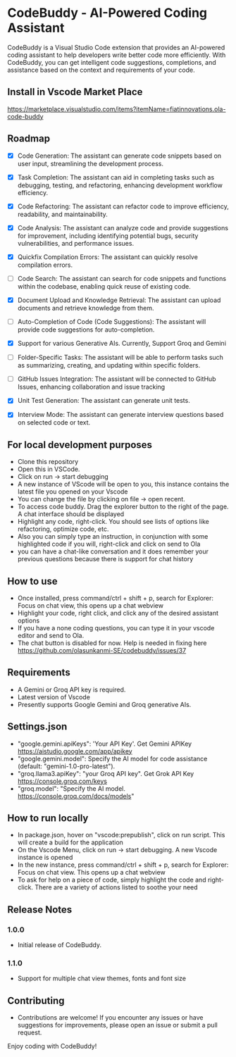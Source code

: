 # CodeBuddy - AI-Powered Coding Assistant

CodeBuddy is a Visual Studio Code extension that provides an AI-powered coding assistant to help developers write better code more efficiently. With CodeBuddy, you can get intelligent code suggestions, completions, and assistance based on the context and requirements of your code.

## Install in Vscode Market Place
https://marketplace.visualstudio.com/items?itemName=fiatinnovations.ola-code-buddy

## Roadmap
- [x] Code Generation: The assistant can generate code snippets based on user input, streamlining the development process.
- [x] Task Completion: The assistant can aid in completing tasks such as debugging, testing, and refactoring, enhancing development workflow efficiency.
- [x] Code Refactoring: The assistant can refactor code to improve efficiency, readability, and maintainability.
- [x] Code Analysis: The assistant can analyze code and provide suggestions for improvement, including identifying potential bugs, security vulnerabilities, and performance issues.
- [x] Quickfix Compilation Errors: The assistant can quickly resolve compilation errors.
- [ ] Code Search: The assistant can search for code snippets and functions within the codebase, enabling quick reuse of existing code.
- [x] Document Upload and Knowledge Retrieval: The assistant can upload documents and retrieve knowledge from them.
- [ ] Auto-Completion of Code (Code Suggestions): The assistant will provide code suggestions for auto-completion.
- [x] Support for various Generative AIs. Currently, Support Groq and Gemini
- [ ] Folder-Specific Tasks: The assistant will be able to perform tasks such as summarizing, creating, and updating within specific folders.
- [ ] GitHub Issues Integration: The assistant will be connected to GitHub Issues, enhancing collaboration and issue tracking
- [x] Unit Test Generation: The assistant can generate unit tests.
- [x] Interview Mode: The assistant can generate interview questions based on selected code or text.


## For local development purposes
- Clone this repository
- Open this in VSCode.
- Click on run -> start debugging
- A new instance of VScode will be open to you, this instance contains the latest file you opened on your Vscode
- You can change the file by clicking on file -> open recent.
- To access code buddy. Drag the explorer button to the right of the page. A chat interface should be displayed
- Highlight any code, right-click. You should see lists of options like refactoring, optimize code, etc.
- Also you can simply type an instruction, in conjunction with some highlighted code if you will, right-click and click on send to Ola
- you can have a chat-like conversation and it does remember your previous questions because there is support for chat history

## How to use
- Once installed, press command/ctrl + shift + p, search for Explorer: Focus on chat view, this opens up a chat webview
- Highlight your code, right click, and click any of the desired assistant options
- If you have a none coding questions, you can type it in your vscode editor and send to Ola.
- The chat button is disabled for now. Help is needed in fixing here https://github.com/olasunkanmi-SE/codebuddy/issues/37

## Requirements

- A Gemini or Groq API key is required.
- Latest version of Vscode
- Presently supports Google Gemini and Groq generative AIs.

## Settings.json
- "google.gemini.apiKeys": 'Your API Key'. Get Gemini APIKey https://aistudio.google.com/app/apikey
- "google.gemini.model": Specify the AI model for code assistance (default: "gemini-1.0-pro-latest").
- "groq.llama3.apiKey": "your Groq API key". Get Grok API Key https://console.groq.com/keys
- "groq.model": "Specify the AI model. https://console.groq.com/docs/models"

## How to run locally
  - In package.json, hover on "vscode:prepublish", click on run script. This will create a build for the application
  - On the Vscode Menu, click on run -> start debugging. A new Vscode instance is opened
  - In the new instance, press command/ctrl + shift + p, search for Explorer: Focus on chat view. This opens up a chat webview
  - To ask for help on a piece of code, simply highlight the code and right-click. There are a variety of actions listed to soothe your need

## Release Notes

### 1.0.0

- Initial release of CodeBuddy.

### 1.1.0

- Support for multiple chat view themes, fonts and font size

## Contributing
- Contributions are welcome! If you encounter any issues or have suggestions for improvements, please open an issue or submit a pull request.


Enjoy coding with CodeBuddy!

